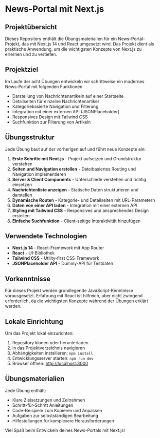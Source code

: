 # News-Portal mit Next.js

## Projektübersicht

Dieses Repository enthält die Übungsmaterialien für ein News-Portal-Projekt, das mit Next.js 14 und React umgesetzt wird. Das Projekt dient als praktische Anwendung, um die wichtigsten Konzepte von Next.js zu erlernen und zu vertiefen.

## Projektziel

Im Laufe der acht Übungen entwickeln wir schrittweise ein modernes News-Portal mit folgenden Funktionen:

- Darstellung von Nachrichtenartikeln auf einer Startseite
- Detailseiten für einzelne Nachrichtenartikel
- Kategoriebasierte Navigation und Filterung
- Integration mit einer externen API (JSONPlaceholder)
- Responsives Design mit Tailwind CSS
- Suchfunktion zur Filterung von Artikeln

## Übungsstruktur

Jede Übung baut auf der vorherigen auf und führt neue Konzepte ein:

1. **Erste Schritte mit Next.js** - Projekt aufsetzen und Grundstruktur verstehen
2. **Seiten und Navigation erstellen** - Dateibasiertes Routing und Navigation implementieren
3. **Server & Client Components** - Unterschiede verstehen und richtig einsetzen
4. **Nachrichtenliste anzeigen** - Statische Daten strukturieren und darstellen
5. **Dynamische Routen** - Kategorie- und Detailseiten mit URL-Parametern
6. **Daten von einer API laden** - Integration mit einer externen API
7. **Styling mit Tailwind CSS** - Responsives und ansprechendes Design erstellen
8. **Einfache Suchfunktion** - Client-seitige Interaktivität hinzufügen

## Verwendete Technologien

- **Next.js 14** - React-Framework mit App Router
- **React** - UI-Bibliothek
- **Tailwind CSS** - Utility-first CSS-Framework
- **JSONPlaceholder API** - Dummy-API für Testdaten

## Vorkenntnisse

Für dieses Projekt werden grundlegende JavaScript-Kenntnisse vorausgesetzt. Erfahrung mit React ist hilfreich, aber nicht zwingend erforderlich, da die wichtigsten Konzepte während der Übungen erklärt werden.

## Lokale Einrichtung

Um das Projekt lokal einzurichten:

1. Repository klonen oder herunterladen
2. In das Projektverzeichnis navigieren
3. Abhängigkeiten installieren: `npm install`
4. Entwicklungsserver starten: `npm run dev`
5. Browser öffnen: [http://localhost:3000](http://localhost:3000)

## Übungsmaterialien

Jede Übung enthält:
- Klare Zielsetzungen und Zeitrahmen
- Schritt-für-Schritt Anleitungen
- Code-Beispiele zum Kopieren und Anpassen
- Aufgaben zur selbstständigen Bearbeitung
- Hilfestellungen für komplexere Herausforderungen

Viel Spaß beim Entwickeln deines News-Portals mit Next.js!
